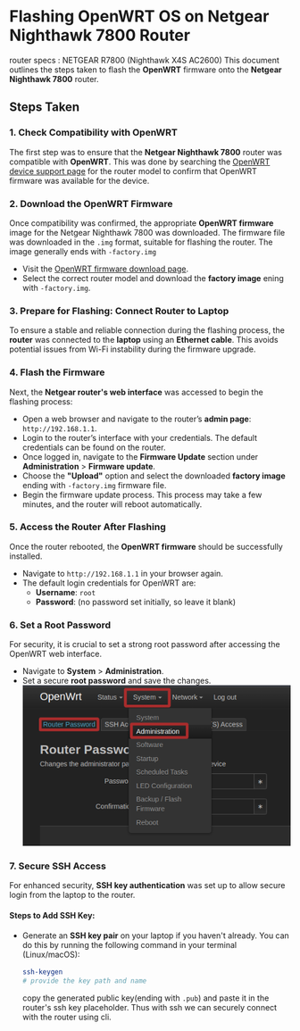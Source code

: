 # Flashing OpenWRT OS on Netgear Nighthawk 7800 Router

router specs : NETGEAR R7800 (Nighthawk X4S AC2600)
This document outlines the steps taken to flash the **OpenWRT** firmware onto the **Netgear Nighthawk 7800** router.

## Steps Taken

### 1. Check Compatibility with OpenWRT
The first step was to ensure that the **Netgear Nighthawk 7800** router was compatible with **OpenWRT**. This was done by searching the [OpenWRT device support page](https://openwrt.org/toh/start) for the router model to confirm that OpenWRT firmware was available for the device.

### 2. Download the OpenWRT Firmware
Once compatibility was confirmed, the appropriate **OpenWRT firmware** image for the Netgear Nighthawk 7800 was downloaded. The firmware file was downloaded in the `.img` format, suitable for flashing the router. The image generally ends with `-factory.img`

- Visit the [OpenWRT firmware download page](https://downloads.openwrt.org/).
- Select the correct router model and download the **factory image** ening with `-factory.img`.

### 3. Prepare for Flashing: Connect Router to Laptop
To ensure a stable and reliable connection during the flashing process, the **router** was connected to the **laptop** using an **Ethernet cable**. This avoids potential issues from Wi-Fi instability during the firmware upgrade.

### 4. Flash the Firmware
Next, the **Netgear router's web interface** was accessed to begin the flashing process:
- Open a web browser and navigate to the router’s **admin page**: `http://192.168.1.1`.
- Login to the router’s interface with your credentials. The default credentials can be found on the router.
- Once logged in, navigate to the **Firmware Update** section under **Administration** > **Firmware update**.
- Choose the **"Upload"** option and select the downloaded **factory image** ending with `-factory.img` firmware file.
- Begin the firmware update process. This process may take a few minutes, and the router will reboot automatically.

### 5. Access the Router After Flashing
Once the router rebooted, the **OpenWRT firmware** should be successfully installed.

- Navigate to `http://192.168.1.1` in your browser again.
- The default login credentials for OpenWRT are:
  - **Username**: `root`
  - **Password**: (no password set initially, so leave it blank)

### 6. Set a Root Password
For security, it is crucial to set a strong root password after accessing the OpenWRT web interface.

- Navigate to **System** > **Administration**.
- Set a secure **root password** and save the changes.
![Navigate to system > Administration ](./images/flashing_openwrt/password.png "Navigate to system > Administration")

### 7. Secure SSH Access
For enhanced security, **SSH key authentication** was set up to allow secure login from the laptop to the router.

#### Steps to Add SSH Key:
- Generate an **SSH key pair** on your laptop if you haven't already. You can do this by running the following command in your terminal (Linux/macOS):
  ```bash
  ssh-keygen 
  # provide the key path and name 
  ```
  copy the generated public key(ending with `.pub`) and paste it in the router's ssh key placeholder. Thus with ssh we can securely connect with the router using cli.
